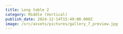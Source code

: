 ```yaml
---
title: Long table 2
category: Middle (Vertical)
publish_date: 2024-12-14T15:49:00.000Z
image: /src/assets/pictures/gallery_7_preview.jpg
---
```

